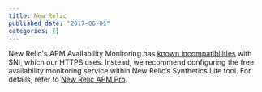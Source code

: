 ```yaml
---
title: New Relic
published_date: "2017-06-01"
categories: []
---
```

New Relic's APM Availability Monitoring has [known incompatibilities](/guides/new-relic) with SNI, which our HTTPS uses. Instead, we recommend configuring the free availability monitoring service within New Relic’s Synthetics Lite tool. For details, refer to [New Relic APM Pro](/guides/new-relic/).
